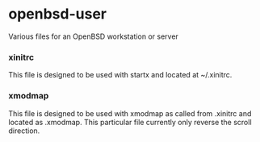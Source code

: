 openbsd-user
============

Various files for an OpenBSD workstation or server

### xinitrc

This file is designed to be used with startx and located at ~/.xinitrc.

### xmodmap

This file is designed to be used with xmodmap as called from .xinitrc and located 
as .xmodmap. This particular file currently only reverse the scroll direction.
